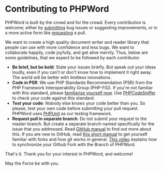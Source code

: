 # Contributing to PHPWord

PHPWord is built by the crowd and for the crowd. Every contribution is welcome; either by [submitting](https://github.com/PHPOffice/PHPWord/issues) bug issues or suggesting improvements, or in a more active form like [requesting](https://github.com/PHPOffice/PHPWord/pulls) a pull.

We want to create a high quality document writer and reader library that people can use with more confidence and less bugs. We want to collaborate happily, code joyfully, and get alive merrily. Thus, below are some guidelines, that we expect to be followed by each contributor.

- **Be brief, but be bold**: State your issues briefly. But speak out your ideas loudly, even if you can't or don't know how to implement it right away. The world will be better with limitless innovations.
- **Code in PSR**: We use PHP Standards Recommendation (PSR) from the PHP Framework Interoperability Group (PHP-FIG). If you're not familiar with this standard, please [familiarize yourself now](https://github.com/php-fig/fig-standards). Use [PHPCodeSniffer](http://pear.php.net/package/PHP_CodeSniffer/) to check your code against this standard.
- **Test your code**: Nobody else knows your code better than you. So please, test your own code before submitting your pull request. PHPWord uses [PHPUnit](http://phpunit.de/) as our testing framework.
- **Request pull in separate branch**: Do not submit your request to the master branch. But create a separate branch named specifically for the issue that you addressed. Read [GitHub manual](https://help.github.com/articles/using-pull-requests) to find out more about this. If you are new to GitHub, read [this short manual](https://help.github.com/articles/fork-a-repo) to get yourself familiar with forks and how git works in general. [This video](http://www.youtube.com/watch?v=-zvHQXnBO6c) explains how to synchronize your Github Fork with the Branch of PHPWord.

That's it. Thank you for your interest in PHPWord, and welcome!

May the Force be with you.
